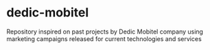 # dedic-mobitel
Repository inspired on past projects by Dedic Mobitel company using marketing campaigns released for current technologies and services
